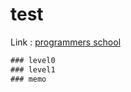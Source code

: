 # test

Link : [programmers school](https://school.programmers.co.kr/learn/challenges/beginner?order=acceptance_desc&languages=javascript "programmers school")

```javascript
### level0
### level1
### memo
```

```javascript
```


